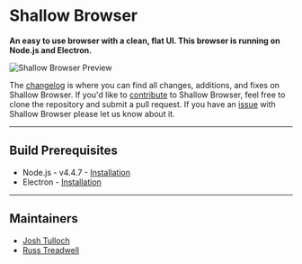# Shallow Browser
__An easy to use browser with a clean, flat UI. This browser is running on Node.js and Electron.__

![Shallow Browser Preview](https://avalix.net/content/img/shallow-prev.png)

The [changelog](CHANGELOG.md) is where you can find all changes, additions, and fixes on Shallow Browser. If you'd like to [contribute](CONTRIBUTING.md) to Shallow Browser, feel free to clone the repository and submit a pull request. If you have an [issue](https://github.com/AvalixSource/Shallow-Browser/issues/) with Shallow Browser please let us know about it.

---

## Build Prerequisites
- Node.js - v4.4.7 - [Installation](https://nodejs.org/en/download/)
- Electron - [Installation](https://github.com/electron-userland/electron-prebuilt)

---

## Maintainers
- [Josh Tulloch](https://github.com/soriox)
- [Russ Treadwell](https://github.com/trdwll)